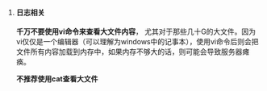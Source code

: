 1. #### 日志相关

   **千万不要使用vi命令来查看大文件内容**， 尤其对于那些几十G的大文件。因为vi仅仅是一个编辑器（可以理解为windows中的记事本），使用vi命令后则会把文件所有内容加载到内存中，如果内存不够大的话，则可能会导致服务器瘫痪。

   **不推荐使用cat查看大文件**